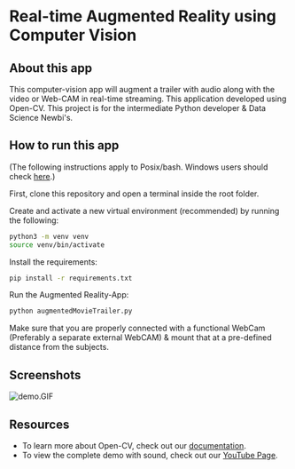 # Real-time Augmented Reality using Computer Vision

## About this app

This computer-vision app will augment a trailer with audio along with the video or Web-CAM in real-time streaming. This application developed using Open-CV. This project is for the intermediate Python developer & Data Science Newbi's.


## How to run this app

(The following instructions apply to Posix/bash. Windows users should check
[here](https://docs.python.org/3/library/venv.html).)

First, clone this repository and open a terminal inside the root folder.

Create and activate a new virtual environment (recommended) by running
the following:

```bash
python3 -m venv venv
source venv/bin/activate
```

Install the requirements:

```bash
pip install -r requirements.txt
```

Run the Augmented Reality-App:

```bash
python augmentedMovieTrailer.py
```

Make sure that you are properly connected with a functional WebCam (Preferably a separate external WebCAM) & mount that at a pre-defined distance from the subjects.

## Screenshots

![demo.GIF](demo.GIF)

## Resources

- To learn more about Open-CV, check out our [documentation](https://opencv.org/opencv-free-course/).
- To view the complete demo with sound, check out our [YouTube Page](https://youtu.be/FgmXnzGmutU).
